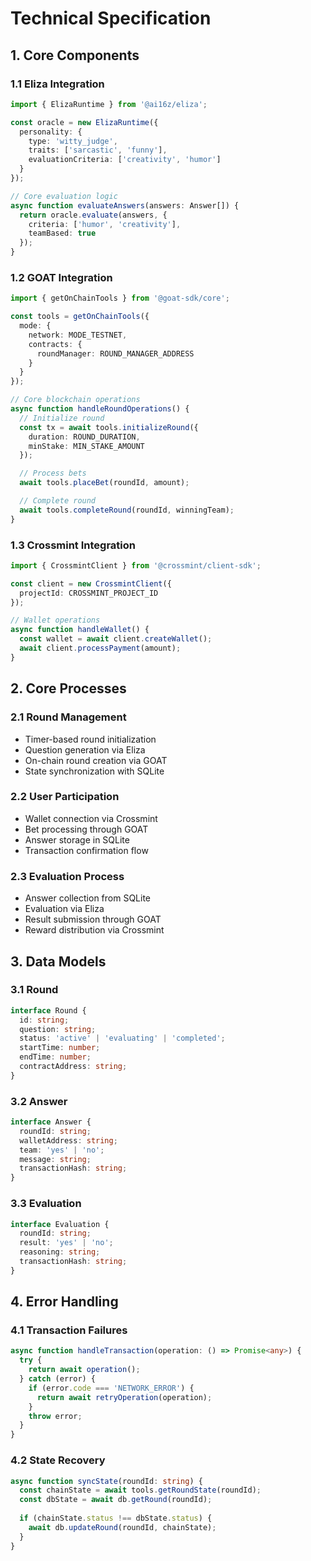 # Technical Specification

## 1. Core Components

### 1.1 Eliza Integration
```typescript
import { ElizaRuntime } from '@ai16z/eliza';

const oracle = new ElizaRuntime({
  personality: {
    type: 'witty_judge',
    traits: ['sarcastic', 'funny'],
    evaluationCriteria: ['creativity', 'humor']
  }
});

// Core evaluation logic
async function evaluateAnswers(answers: Answer[]) {
  return oracle.evaluate(answers, {
    criteria: ['humor', 'creativity'],
    teamBased: true
  });
}
```

### 1.2 GOAT Integration
```typescript
import { getOnChainTools } from '@goat-sdk/core';

const tools = getOnChainTools({
  mode: {
    network: MODE_TESTNET,
    contracts: {
      roundManager: ROUND_MANAGER_ADDRESS
    }
  }
});

// Core blockchain operations
async function handleRoundOperations() {
  // Initialize round
  const tx = await tools.initializeRound({
    duration: ROUND_DURATION,
    minStake: MIN_STAKE_AMOUNT
  });

  // Process bets
  await tools.placeBet(roundId, amount);

  // Complete round
  await tools.completeRound(roundId, winningTeam);
}
```

### 1.3 Crossmint Integration
```typescript
import { CrossmintClient } from '@crossmint/client-sdk';

const client = new CrossmintClient({
  projectId: CROSSMINT_PROJECT_ID
});

// Wallet operations
async function handleWallet() {
  const wallet = await client.createWallet();
  await client.processPayment(amount);
}
```

## 2. Core Processes

### 2.1 Round Management
- Timer-based round initialization
- Question generation via Eliza
- On-chain round creation via GOAT
- State synchronization with SQLite

### 2.2 User Participation
- Wallet connection via Crossmint
- Bet processing through GOAT
- Answer storage in SQLite
- Transaction confirmation flow

### 2.3 Evaluation Process
- Answer collection from SQLite
- Evaluation via Eliza
- Result submission through GOAT
- Reward distribution via Crossmint

## 3. Data Models

### 3.1 Round
```typescript
interface Round {
  id: string;
  question: string;
  status: 'active' | 'evaluating' | 'completed';
  startTime: number;
  endTime: number;
  contractAddress: string;
}
```

### 3.2 Answer
```typescript
interface Answer {
  roundId: string;
  walletAddress: string;
  team: 'yes' | 'no';
  message: string;
  transactionHash: string;
}
```

### 3.3 Evaluation
```typescript
interface Evaluation {
  roundId: string;
  result: 'yes' | 'no';
  reasoning: string;
  transactionHash: string;
}
```

## 4. Error Handling

### 4.1 Transaction Failures
```typescript
async function handleTransaction(operation: () => Promise<any>) {
  try {
    return await operation();
  } catch (error) {
    if (error.code === 'NETWORK_ERROR') {
      return await retryOperation(operation);
    }
    throw error;
  }
}
```

### 4.2 State Recovery
```typescript
async function syncState(roundId: string) {
  const chainState = await tools.getRoundState(roundId);
  const dbState = await db.getRound(roundId);
  
  if (chainState.status !== dbState.status) {
    await db.updateRound(roundId, chainState);
  }
}
```
